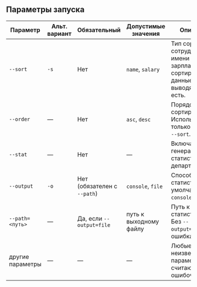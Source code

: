 ## Параметры запуска

| Параметр    | Альт. вариант | Обязательный | Допустимые значения | Описание                                                                 |
|-------------|---------------|--------------|---------------------|--------------------------------------------------------------------------|
| `--sort`    | `-s`          | Нет          | `name`, `salary`    | Тип сортировки сотрудников: по имени или зарплате. Без сортировки данные выводятся как есть. |
| `--order`   | —             | Нет          | `asc`, `desc`       | Порядок сортировки. Используется только вместе с `--sort`.                |
| `--stat`    | —             | Нет          | —                   | Включает генерацию статистики по департаментам.                           |
| `--output`  | `-o`          | Нет (обязателен с `--path`) | `console`, `file` | Способ вывода статистики. По умолчанию — `console`.                       |
| `--path=<путь>` | —          | Да, если `--output=file` | путь к выходному файлу | Путь к файлу со статистикой. Без `--output=file` — ошибка.                |
| другие параметры | —        | —            | —                   | Любые неизвестные параметры считаются ошибочными.                         |
